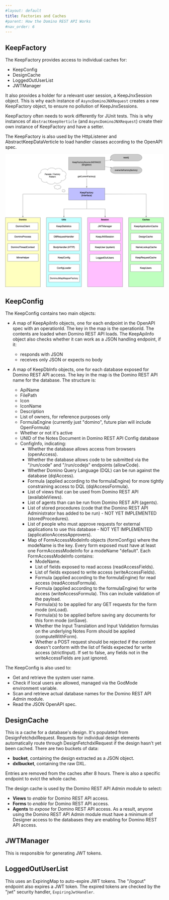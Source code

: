 ```yaml
---
#layout: default
title: Factories and Caches
#parent: How the Domino REST API Works
#nav_order: 6
---
```


## KeepFactory

The KeepFactory provides access to individual caches for:

- KeepConfig
- DesignCache
- LoggedOutUserList
- JWTManager

It also provides a holder for a relevant user session, a KeepJnxSession object. This is why each instance of `AsyncDominoJNXRequest` creates a new KeepFactory object, to ensure no pollution of KeepJnxSessions.

KeepFactory often needs to work differently for JUnit tests. This is why instances of `AbstractKeepVerticle` (and `AsyncDominoJNXRequest`) create their own instance of KeepFactory and have a setter.

The KeepFactory is also used by the HttpListener and AbstractKeepDataVerticle to load handler classes according to the OpenAPI spec.

![Domino REST API Errors](../assets/images/KeepFactory.png)

## **KeepConfig**

The KeepConfig contains two main objects:

- A map of KeepApiInfo objects, one for each endpoint in the OpenAPI spec with an operationId. The key in the map is the operationId. The contents are loaded when Domino REST API loads. The KeepApiInfo object also checks whether it can work as a JSON handling endpoint, if it:

    - responds with JSON 
    - receives only JSON or expects no body

- A map of KeepDbInfo objects, one for each database exposed for Domino REST API access. The key in the map is the Domino REST API name for the database. The structure is:
    - ApiName
    - FilePath
    - Icon
    - IconName
    - Description
    - List of owners, for reference purposes only
    - FormulaEngine (currently just "domino", future plan will include OpenFormula)
    - Whether or not it's active
    - UNID of the Notes Document in Domino REST API Config database
  - ConfigInfo, indicating:
    - Whether the database allows access from browsers (openAccess).
    - Whether the database allows code to be submitted via the "/run/code" and "/run/codejs" endpoints (allowCode).
    - Whether Domino Query Language (DQL) can be run against the database (dqlAccess).
    - Formula (applied according to the formulaEngine) for more tightly constraining access to DQL (dqlAccessFormula).
    - List of views that can be used from Domino REST API (availableViews).
    - List of agents than can be run from Domino REST API (agents).
    - List of stored procedures (code that the Domino REST API Administrator has added to be run) - NOT YET IMPLEMENTED (storedProcedures).
    - List of people who must approve requests for external applications to use this database - NOT YET IMPLEMENTED (applicationAccessApprovers).
    - Map of FormAccessModeInfo objects (formConfigs) where the modeName is the key. Every form exposed must have at least one FormAccessModeInfo for a modeName "default". Each FormAccessModeInfo contains:
        - ModeName.
        - List of fields exposed to read access (readAccessFields).
        - List of fields exposed to write access (writeAccessFields).
        - Formula (applied according to the formulaEngine) for read access (readAccessFormula).
        - Formula (applied according to the formulaEngine) for write access (writeAccessFormula). This can include validation of the payload.
        - Formula(s) to be applied for any GET requests for the form mode (onLoad).
        - Formula(s) to be applied before saving any documents for this form mode (onSave).
        - Whether the Input Translation and Input Validation formulas on the underlying Notes Form should be applied (computeWithForm).
        - Whether a POST request should be rejected if the content doesn't conform with the list of fields expected for write access (strictInput). If set to false, any fields not in the writeAccessFields are just ignored.

The KeepConfig is also used to:

- Get and retrieve the system user name.
- Check if local users are allowed, managed via the GodMode environment variable.
- Scan and retrieve actual database names for the Domino REST API Admin module.
- Read the JSON OpenAPI spec.

## DesignCache

This is a cache for a database's design. It's populated from DesignFetchdxlRequest. Requests for individual design elements automatically route through DesignFetchdxlRequest if the design hasn't yet been cached. There are two buckets of data:

- **bucket**, containing the design extracted as a JSON object.
- **dxlbucket**, containing the raw DXL.

Entries are removed from the caches after 8 hours. There is also a specific endpoint to evict the whole cache.

The design cache is used by the Domino REST API Admin module to select:

- **Views** to _enable_ for Domino REST API access.
- **Forms** to _enable_ for Domino REST API access.
- **Agents** to _expose_ for Domino REST API access.
  As a result, anyone using the Domino REST API Admin module must have a minimum of Designer access to the databases they are enabling for Domino REST API access.

## JWTManager

This is responsible for generating JWT tokens.

## LoggedOutUserList

This uses an ExpiringMap to auto-expire JWT tokens. The "/logout" endpoint also expires a JWT token. The expired tokens are checked by the "jwt" security handler, `ExpiringJwtHandler`.
